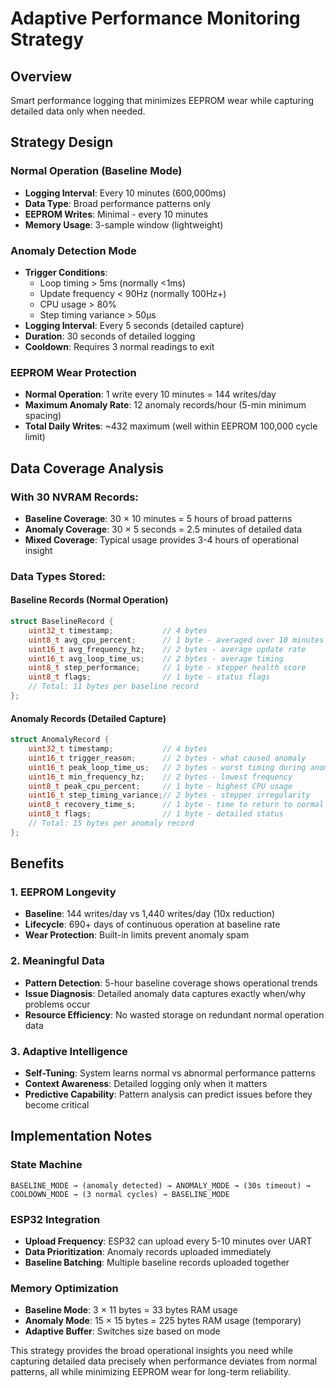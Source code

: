 # Adaptive Performance Monitoring Strategy

## Overview
Smart performance logging that minimizes EEPROM wear while capturing detailed data only when needed.

## Strategy Design

### Normal Operation (Baseline Mode)
- **Logging Interval**: Every 10 minutes (600,000ms)
- **Data Type**: Broad performance patterns only
- **EEPROM Writes**: Minimal - every 10 minutes
- **Memory Usage**: 3-sample window (lightweight)

### Anomaly Detection Mode
- **Trigger Conditions**:
  - Loop timing > 5ms (normally <1ms)
  - Update frequency < 90Hz (normally 100Hz+)
  - CPU usage > 80%
  - Step timing variance > 50μs
- **Logging Interval**: Every 5 seconds (detailed capture)
- **Duration**: 30 seconds of detailed logging
- **Cooldown**: Requires 3 normal readings to exit

### EEPROM Wear Protection
- **Normal Operation**: 1 write every 10 minutes = 144 writes/day
- **Maximum Anomaly Rate**: 12 anomaly records/hour (5-min minimum spacing)
- **Total Daily Writes**: ~432 maximum (well within EEPROM 100,000 cycle limit)

## Data Coverage Analysis

### With 30 NVRAM Records:
- **Baseline Coverage**: 30 × 10 minutes = 5 hours of broad patterns
- **Anomaly Coverage**: 30 × 5 seconds = 2.5 minutes of detailed data
- **Mixed Coverage**: Typical usage provides 3-4 hours of operational insight

### Data Types Stored:

#### Baseline Records (Normal Operation)
```cpp
struct BaselineRecord {
    uint32_t timestamp;           // 4 bytes
    uint8_t avg_cpu_percent;      // 1 byte - averaged over 10 minutes
    uint16_t avg_frequency_hz;    // 2 bytes - average update rate
    uint16_t avg_loop_time_us;    // 2 bytes - average timing
    uint8_t step_performance;     // 1 byte - stepper health score
    uint8_t flags;                // 1 byte - status flags
    // Total: 11 bytes per baseline record
};
```

#### Anomaly Records (Detailed Capture)
```cpp
struct AnomalyRecord {
    uint32_t timestamp;           // 4 bytes
    uint16_t trigger_reason;      // 2 bytes - what caused anomaly
    uint16_t peak_loop_time_us;   // 2 bytes - worst timing during anomaly
    uint16_t min_frequency_hz;    // 2 bytes - lowest frequency
    uint8_t peak_cpu_percent;     // 1 byte - highest CPU usage
    uint16_t step_timing_variance;// 2 bytes - stepper irregularity
    uint8_t recovery_time_s;      // 1 byte - time to return to normal
    uint8_t flags;                // 1 byte - detailed status
    // Total: 15 bytes per anomaly record
};
```

## Benefits

### 1. EEPROM Longevity
- **Baseline**: 144 writes/day vs 1,440 writes/day (10x reduction)
- **Lifecycle**: 690+ days of continuous operation at baseline rate
- **Wear Protection**: Built-in limits prevent anomaly spam

### 2. Meaningful Data
- **Pattern Detection**: 5-hour baseline coverage shows operational trends
- **Issue Diagnosis**: Detailed anomaly data captures exactly when/why problems occur
- **Resource Efficiency**: No wasted storage on redundant normal operation data

### 3. Adaptive Intelligence
- **Self-Tuning**: System learns normal vs abnormal performance patterns
- **Context Awareness**: Detailed logging only when it matters
- **Predictive Capability**: Pattern analysis can predict issues before they become critical

## Implementation Notes

### State Machine
```
BASELINE_MODE → (anomaly detected) → ANOMALY_MODE → (30s timeout) → COOLDOWN_MODE → (3 normal cycles) → BASELINE_MODE
```

### ESP32 Integration
- **Upload Frequency**: ESP32 can upload every 5-10 minutes over UART
- **Data Prioritization**: Anomaly records uploaded immediately
- **Baseline Batching**: Multiple baseline records uploaded together

### Memory Optimization
- **Baseline Mode**: 3 × 11 bytes = 33 bytes RAM usage
- **Anomaly Mode**: 15 × 15 bytes = 225 bytes RAM usage (temporary)
- **Adaptive Buffer**: Switches size based on mode

This strategy provides the broad operational insights you need while capturing detailed data precisely when performance deviates from normal patterns, all while minimizing EEPROM wear for long-term reliability.